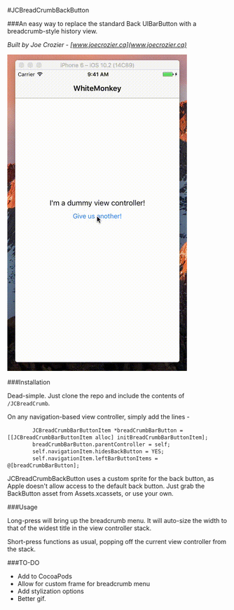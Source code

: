 #JCBreadCrumbBackButton


###An easy way to replace the standard Back UIBarButton with a breadcrumb-style history view.

*Built by Joe Crozier - [www.joecrozier.ca](www.joecrozier.ca)*


![](./Demo.gif)

###Installation

Dead-simple. Just clone the repo and include the contents of `/JCBreadCrumb`. 

On any navigation-based view controller, simply add the lines -

```
        JCBreadCrumbBarButtonItem *breadCrumbBarButton = [[JCBreadCrumbBarButtonItem alloc] initBreadCrumbBarButtonItem];
        breadCrumbBarButton.parentController = self;
        self.navigationItem.hidesBackButton = YES;
        self.navigationItem.leftBarButtonItems = @[breadCrumbBarButton];   
```

JCBreadCrumbBackButton uses a custom sprite for the back button, as Apple doesn't allow access to the default back button. Just grab the BackButton asset from Assets.xcassets, or use your own.

###Usage

Long-press will bring up the breadcrumb menu. It will auto-size the width to that of the widest title in the view controller stack.

Short-press functions as usual, popping off the current view controller from the stack.

###TO-DO

- Add to CocoaPods
- Allow for custom frame for breadcrumb menu
- Add stylization options
- Better gif.